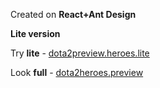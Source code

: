 Created on **React+Ant Design**

**Lite version**

Try **lite** - [dota2preview.heroes.lite](https://dota2preview-heroes-lite.netlify.app/)

Look **full** - [dota2heroes.preview](https://github.com/carrymisss/dota2heroes.preview)
